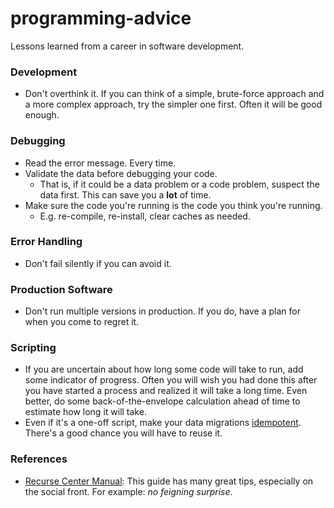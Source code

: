 # programming-advice
Lessons learned from a career in software development.

### Development
- Don't overthink it. If you can think of a simple, brute-force approach and a more complex approach, try the simpler one first. Often it will be good enough. 

### Debugging

- Read the error message. Every time.
- Validate the data before debugging your code.
  - That is, if it could be a data problem or a code problem, suspect the data first. This can save you a **lot** of time.
- Make sure the code you're running is the code you think you're running.
  - E.g. re-compile, re-install, clear caches as needed.
  
### Error Handling

- Don't fail silently if you can avoid it.

### Production Software

- Don't run multiple versions in production. If you do, have a plan for when you come to regret it. 

### Scripting

- If you are uncertain about how long some code will take to run, add some indicator of progress. Often you will wish you had done this after you have started a process and realized it will take a long time. Even better, do some back-of-the-envelope calculation ahead of time to estimate how long it will take. 
- Even if it's a one-off script, make your data migrations [idempotent](https://en.wikipedia.org/wiki/Idempotence). There's a good chance you will have to reuse it. 

### References

- [Recurse Center Manual](https://www.recurse.com/manual): This guide has many great tips, especially on the social front. For example: *no feigning surprise*. 

